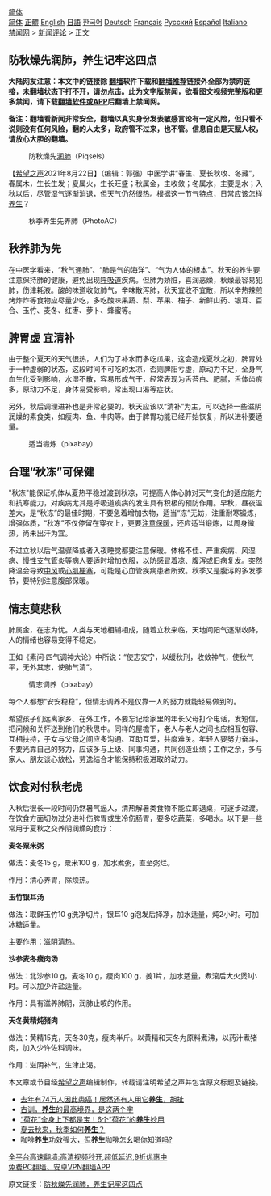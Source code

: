  <!-- 面包屑导航 --> <div class="breadcrumb"><!-- GTranslate: https://gtranslate.io/ -->  <div class="switcher notranslate">  <div class="selected">  <a href="#" onclick="return false;"> 简体</a>  </div>  <div class="option">  <a href="https://www.bannedbook.org" onclick="doGTranslate('zh-CN|zh-CN');jQuery('div.switcher div.selected a').html(jQuery(this).html());return false;" title="简体中文" class="nturl selected"> 简体</a>  <a href="https://www.bannedbook.org/zh-tw/" onclick="doGTranslate('zh-CN|zh-TW');jQuery('div.switcher div.selected a').html(jQuery(this).html());return false;" title="繁體中文" class="nturl"> 正體</a>  <a href="https://www.bannedbook.org/en/" onclick="doGTranslate('zh-CN|en');jQuery('div.switcher div.selected a').html(jQuery(this).html());return false;" title="English" class="nturl"> English</a>  <a href="https://www.bannedbook.org/ja/" onclick="doGTranslate('zh-CN|ja');jQuery('div.switcher div.selected a').html(jQuery(this).html());return false;" title="日本語" class="nturl"> 日語</a>  <a href="https://www.bannedbook.org/ko/" onclick="doGTranslate('zh-CN|ko');jQuery('div.switcher div.selected a').html(jQuery(this).html());return false;" title="한국어" class="nturl"> 한국어</a>  <a href="https://www.bannedbook.org/de/" onclick="doGTranslate('zh-CN|de');jQuery('div.switcher div.selected a').html(jQuery(this).html());return false;" title="Deutsch" class="nturl"> Deutsch</a>  <a href="https://www.bannedbook.org/fr/" onclick="doGTranslate('zh-CN|fr');jQuery('div.switcher div.selected a').html(jQuery(this).html());return false;" title="Français" class="nturl"> Français</a>  <a href="https://www.bannedbook.org/ru/" onclick="doGTranslate('zh-CN|ru');jQuery('div.switcher div.selected a').html(jQuery(this).html());return false;" title="Русский" class="nturl"> Русский</a>  <a href="https://www.bannedbook.org/es/" onclick="doGTranslate('zh-CN|es');jQuery('div.switcher div.selected a').html(jQuery(this).html());return false;" title="Español" class="nturl"> Español</a>  <a href="https://www.bannedbook.org/it/" onclick="doGTranslate('zh-CN|it');jQuery('div.switcher div.selected a').html(jQuery(this).html());return false;" title="Italiano" class="nturl"> Italiano</a>  </div>  </div>      <div class='breadcrumb-sub'><!-- Breadcrumb NavXT 6.3.0 --> <a href="https://www.bannedbook.org/" class="home">禁闻网</a> &gt; <a href="https://www.bannedbook.org/bnews/comments/" class="category">新闻评论</a> &gt; 正文</div></div><h2>防秋燥先润肺，养生记牢这四点</h2> <p class="notice"><b>大陆网友注意：本文中的链接除 <a href="https://github.com/bannedbook/fanqiang" >翻墙</a>软件下载和<a href="https://github.com/killgcd/justmysocks/blob/master/README.md">翻墙推荐</a>链接外全部为禁网链接，未翻墙状态下打不开，请勿点击。此为文字版禁闻，欲看图文视频完整版和更多禁闻，请下载<a href="https://github.com/bannedbook/fanqiang">翻墙软件或APP</a>后翻墙上禁闻网。</p><p>备注：翻墙看新闻非常安全，翻墙以真实身份发表敏感言论有一定风险，但只看不说则没有任何风险，翻的人太多，政府管不过来，也不管。信息自由是天赋人权，请放心大胆的翻墙。</b></p>  <div class="entry"> <figure> <p><figcaption>防秋燥先<a href="https://www.bannedbook.org/bnews/tag/%E6%B6%A6%E8%82%BA/" class="st_tag internal_tag" rel="tag" title="标签 润肺 下的日志">润肺</a>（Piqsels）</figcaption></figure> <p>【<span class='wp_keywordlink_affiliate'><a href="https://www.soundofhope.org" title="希望之声" target="_blank">希望之声</a></span>2021年8月22日】（编辑：郭强）中医学讲“春生、夏长秋收、冬藏”，春属木，生长生发；夏属火，生长旺盛；秋属金，主收敛；冬属水，主要是水；入秋以后，尽管湿气逐渐消退，但天气仍然很热。根据这一节气特点，日常应该怎样<a href="https://www.bannedbook.org/bnews/tag/%e5%85%bb%e7%94%9f/" class="st_tag internal_tag" rel="tag" title="标签 养生 下的日志">养生</a>？</p> <figure><figcaption>秋季养生先养肺（PhotoAC）</figcaption></figure> <h2>秋养肺为先</h2> <p>在中医学看来，“秋气通肺”、“肺是气的海洋”、“气为人体的根本”。秋天的养生要注意保持肺的健康，避免出现<a href="https://www.bannedbook.org/bnews/tag/%E5%91%BC%E5%90%B8%E9%81%93/" class="st_tag internal_tag" rel="tag" title="标签 呼吸道 下的日志">呼吸道</a>疾病。但肺为娇脏，喜润恶燥，秋燥最容易犯肺，伤津耗液。酸的味道收敛肺气，辛味散泻肺，秋天宜收不宜散，所以辛热辣煎烤炸炸等食物应尽量少吃，多吃酸味果蔬、梨、苹果、柚子、新鲜山药、银耳、百合、玉竹、麦冬、红枣、萝卜、蜂蜜等。</p> <h2>脾胃虚 宜清补</h2> <p>由于整个夏天的天气很热，人们为了补水而多吃瓜果，这会造成夏秋之初，脾胃处于一种虚弱的状态，这段时间不可吃的太凉，否则脾阳亏虚，原动力不足，全身气血生化受到影响，水湿不散，容易形成气干，经常表现为舌苔白、肥腻，舌体齿痕多，原动力不足，身体易受影响，常出现口渴等症状。</p> <p>另外，秋后调理进补也是非常必要的。秋天应该以“清补”为主，可以选择一些滋阴润燥的素食类，如瘦肉、鱼、牛肉等。由于脾胃功能已经开始恢复，所以进补要适量。</p> <figure><figcaption>适当锻炼（pixabay）</figcaption></figure> <h2>合理“秋冻”可保健</h2> <p>&quot;秋冻&quot;能保证机体从夏热平稳过渡到秋凉，可提高人体心肺对天气变化的适应能力和抗寒能力，对疾病尤其是呼吸道疾病的发生具有积极的预防作用。早秋，昼夜温差大，是“秋冻”的最佳时期，不要急着增加衣物，适当“冻”无妨，注重耐寒锻炼，增强体质，“秋冻”不仅停留在穿衣上，更要<a href="https://www.bannedbook.org/bnews/tag/%E6%B3%A8%E6%84%8F%E4%BF%9D%E6%9A%96/" class="st_tag internal_tag" rel="tag" title="标签 注意保暖 下的日志">注意保暖</a>，还应适当锻炼，以周身微热，尚未出汗为宜。</p> <p>不过立秋以后气温骤降或者入夜睡觉都要注意保暖。体格不佳、严重疾病、风湿病、<a href="https://www.bannedbook.org/bnews/tag/%e6%85%a2%e6%80%a7%e6%94%af%e6%b0%94%e7%ae%a1%e7%82%8e/" class="st_tag internal_tag" rel="tag" title="标签 慢性支气管炎 下的日志">慢性支气管炎</a>等病人要适时增加衣服，以防<a href="https://www.bannedbook.org/bnews/tag/%E6%84%9F%E5%86%92/" class="st_tag internal_tag" rel="tag" title="标签 感冒 下的日志">感冒</a>着凉、腹泻或旧病复发。突然降温会导致<a href="https://www.bannedbook.org/bnews/tag/%E4%B8%AD%E9%A3%8E/" class="st_tag internal_tag" rel="tag" title="标签 中风 下的日志">中风</a>或<a href="https://www.bannedbook.org/bnews/tag/%E5%BF%83%E8%82%8C%E6%A2%97%E5%A1%9E/" class="st_tag internal_tag" rel="tag" title="标签 心肌梗塞 下的日志">心肌梗塞</a>，可能是心血管疾病患者所致。秋季又是腹泻的多发季节，要特别注意腹部保暖。</p>  <h2>情志莫悲秋</h2> <p>肺属金，在志为忧。人类与天地相辅相成，随着立秋来临，天地间阳气逐渐收降，人的情绪也容易变得不稳定。</p> <p>正如《素问·四气调神大论》中所说：“使志安宁，以缓秋刑，收敛神气，使秋气平，无外其志，使肺气清”。</p> <figure><figcaption>情志调养（pixabay）</figcaption></figure> <p>每个人都想“安安稳稳”，但情志调养不是仅靠一人的努力就能轻易做到的。</p> <p>希望孩子们远离家乡、在外工作，不要忘记给家里的年长父母打个电话，发短信，把问候和关怀送到他们的秋思中。同样的屋檐下，老人与老人之间也应相互包容、互相扶持，子女与父母之间应多沟通、互助互爱，共度难关。年轻人要努力奋斗，不要光靠自己的努力，应该多与上级、同事沟通，共同创造业绩；工作之余，多与家人、朋友谈心放松，劳逸结合才能保持积极进取的动力。</p> <h2>饮食对付秋老虎</h2> <p>入秋后很长一段时间仍然暑气逼人，清热解暑类食物不能立即退桌，可逐步过渡。在饮食方面切勿过分进补伤脾胃或生冷伤肠胃，要多吃蔬菜，多喝水。以下是一些常用于夏秋之交养阴润燥的食疗：</p> <p><strong>麦冬粟米粥</strong></p>  <p>做法：麦冬15 g，粟米100 g，加水煮粥，直至粥烂。</p> <p>作用：清心养胃，除烦热。</p> <p><strong>玉竹银耳汤</strong></p> <p>做法：取鲜玉竹10 g洗净切片，银耳10 g泡发后择净，加水适量，炖2小时。可加冰糖适量。</p> <p>主要作用：滋阴清热。</p> <p><strong>沙参麦冬瘦肉汤</strong></p>  <p>做法：北沙参10 g，麦冬10 g，瘦肉100 g，姜1片，加水适量，煮滚后大火煲1小时。可以加少许盐适量。</p> <p>作用：具有滋养肺阴，润肺止咳的作用。</p> <p><strong>天冬黄精炖猪肉</strong></p> <p>做法：黄精15克，天冬30克，瘦肉半斤。以黄精和天冬为原料煮沸，以药汁煮猪肉，加入少许佐料调味。</p> <p>作用：滋阴补气，生津止渴。</p> <p>本文章或节目经<a href="https://www.bannedbook.org/bnews/tag/%e5%b8%8c%e6%9c%9b%e4%b9%8b%e5%a3%b0/" class="st_tag internal_tag" rel="tag" title="标签 希望之声 下的日志">希望之声</a>编辑制作，转载请注明希望之声并包含原文标题及链接。 </p>  <ul class='op-related-articles' title='相关阅读'> <li><a href='https://www.bannedbook.org/bnews/health/20210821/1610418.html' target='_blank'>去年有74万人因此患癌！居然还有人用它<b>养生</b>，胡扯</a></li> <li><a href='https://www.bannedbook.org/bnews/health/20210819/1608953.html' target='_blank'>古训，<b>养生</b>的最高境界，是这两个字</a></li> <li><a href='https://www.bannedbook.org/bnews/comments/20210819/1608813.html' target='_blank'>“荷花”全身上下都是宝！6个“荷花”的<b>养生</b>妙用</a></li> <li><a href='https://www.bannedbook.org/bnews/comments/20210817/1607901.html' target='_blank'>夏去秋来，秋季如何<b>养生</b>？</a></li> <li><a href='https://www.bannedbook.org/bnews/health/20210817/1607890.html' target='_blank'>咖啡<b>养生</b>功效强大，但<b>养生</b>咖啡怎幺喝你知道吗?</a></li> </ul> <p class="texttj"> <a href="https://github.com/bannedbook/fanqiang/wiki/V2ray%E6%9C%BA%E5%9C%BA" target="_blank">全平台高速翻墙:高清视频秒开,超低延迟,9折优惠中</a><br/> <a href="https://github.com/bannedbook/fanqiang/wiki/%E7%A6%81%E9%97%BB%E7%BD%91%E5%AE%89%E5%8D%93%E7%BF%BB%E5%A2%99%E6%96%B0%E9%97%BBAPP" target="_blank">免费PC翻墙、安卓VPN翻墙APP</a></p><p>原文链接：<a class="src_link"  href="https://www.soundofhope.org/post/536999" target="_blank">防秋燥先润肺，养生记牢这四点</a></p><a name='sharetosocial'></a>  <div style="margin-bottom:5px;padding-bottom:5px;clear:both"> <div id="archive-pix-1" class="banner-ads"> <!-- AuctionX Display platform tag START --> <div id="26318x728x90x621x_ADSLOT2" clicktrack="%%CLICK_URL_ESC%%"></div> <!-- AuctionX Display platform tag END --> </div> <div id="archive-pix-2" class="banner-ads"> <!-- AuctionX Display platform tag START --> <div id="26315x300x250x621x_ADSLOT2" clicktrack="%%CLICK_URL_ESC%%"></div> <!-- AuctionX Display platform tag END --> </div> </div>  <div id="archive-pix-1" class="banner-ads"> <!-- AuctionX Display platform tag START --> <div id="26318x728x90x621x_ADSLOT3" clicktrack="%%CLICK_URL_ESC%%"></div> <!-- AuctionX Display platform tag END --> </div> </div><!--END ENTRY--> 